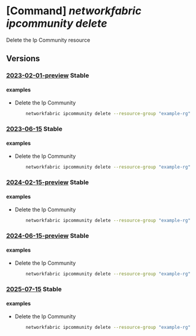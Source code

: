 # [Command] _networkfabric ipcommunity delete_

Delete the Ip Community resource

## Versions

### [2023-02-01-preview](/Resources/mgmt-plane/L3N1YnNjcmlwdGlvbnMve30vcmVzb3VyY2Vncm91cHMve30vcHJvdmlkZXJzL21pY3Jvc29mdC5tYW5hZ2VkbmV0d29ya2ZhYnJpYy9pcGNvbW11bml0aWVzL3t9/2023-02-01-preview.xml) **Stable**

<!-- mgmt-plane /subscriptions/{}/resourcegroups/{}/providers/microsoft.managednetworkfabric/ipcommunities/{} 2023-02-01-preview -->

#### examples

- Delete the Ip Community
    ```bash
        networkfabric ipcommunity delete --resource-group "example-rg" --resource-name "example-ipcommunity"
    ```

### [2023-06-15](/Resources/mgmt-plane/L3N1YnNjcmlwdGlvbnMve30vcmVzb3VyY2Vncm91cHMve30vcHJvdmlkZXJzL21pY3Jvc29mdC5tYW5hZ2VkbmV0d29ya2ZhYnJpYy9pcGNvbW11bml0aWVzL3t9/2023-06-15.xml) **Stable**

<!-- mgmt-plane /subscriptions/{}/resourcegroups/{}/providers/microsoft.managednetworkfabric/ipcommunities/{} 2023-06-15 -->

#### examples

- Delete the Ip Community
    ```bash
        networkfabric ipcommunity delete --resource-group "example-rg" --resource-name "example-ipcommunity"
    ```

### [2024-02-15-preview](/Resources/mgmt-plane/L3N1YnNjcmlwdGlvbnMve30vcmVzb3VyY2Vncm91cHMve30vcHJvdmlkZXJzL21pY3Jvc29mdC5tYW5hZ2VkbmV0d29ya2ZhYnJpYy9pcGNvbW11bml0aWVzL3t9/2024-02-15-preview.xml) **Stable**

<!-- mgmt-plane /subscriptions/{}/resourcegroups/{}/providers/microsoft.managednetworkfabric/ipcommunities/{} 2024-02-15-preview -->

#### examples

- Delete the Ip Community
    ```bash
        networkfabric ipcommunity delete --resource-group "example-rg" --resource-name "example-ipcommunity"
    ```

### [2024-06-15-preview](/Resources/mgmt-plane/L3N1YnNjcmlwdGlvbnMve30vcmVzb3VyY2Vncm91cHMve30vcHJvdmlkZXJzL21pY3Jvc29mdC5tYW5hZ2VkbmV0d29ya2ZhYnJpYy9pcGNvbW11bml0aWVzL3t9/2024-06-15-preview.xml) **Stable**

<!-- mgmt-plane /subscriptions/{}/resourcegroups/{}/providers/microsoft.managednetworkfabric/ipcommunities/{} 2024-06-15-preview -->

#### examples

- Delete the Ip Community
    ```bash
        networkfabric ipcommunity delete --resource-group "example-rg" --resource-name "example-ipcommunity"
    ```

### [2025-07-15](/Resources/mgmt-plane/L3N1YnNjcmlwdGlvbnMve30vcmVzb3VyY2Vncm91cHMve30vcHJvdmlkZXJzL21pY3Jvc29mdC5tYW5hZ2VkbmV0d29ya2ZhYnJpYy9pcGNvbW11bml0aWVzL3t9/2025-07-15.xml) **Stable**

<!-- mgmt-plane /subscriptions/{}/resourcegroups/{}/providers/microsoft.managednetworkfabric/ipcommunities/{} 2025-07-15 -->

#### examples

- Delete the Ip Community
    ```bash
        networkfabric ipcommunity delete --resource-group "example-rg" --resource-name "example-ipcommunity"
    ```
